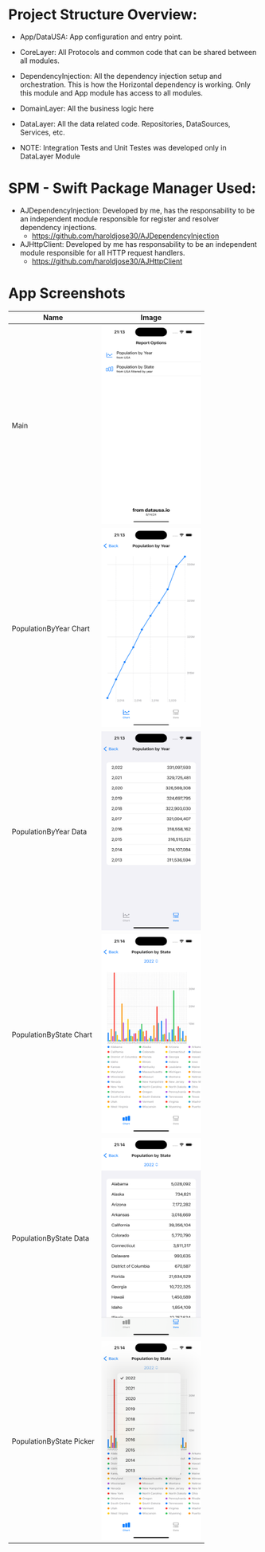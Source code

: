 # Project Structure Overview:

 - App/DataUSA: App configuration and entry point.
 - CoreLayer: All Protocols and common code that can be shared between all modules.
 - DependencyInjection: All the dependency injection setup and orchestration. This is how the Horizontal dependency is working. Only this module and App module has access to all modules.
 - DomainLayer: All the business logic here
 - DataLayer: All the data related code. Repositories, DataSources, Services, etc.
 
 - NOTE: Integration Tests and Unit Testes was developed only in DataLayer Module

# SPM - Swift Package Manager Used:

 - AJDependencyInjection: Developed by me, has the responsability to be an independent module responsible for register and resolver dependency injections. 
    - https://github.com/haroldjose30/AJDependencyInjection
 - AJHttpClient:  Developed by me has responsability to be an independent module responsible for all HTTP request handlers. 
    - https://github.com/haroldjose30/AJHttpClient


# App Screenshots

| Name | Image |
| --- | --- |
| Main                     | <img src="./Screens/MainPage.png" width="200" height="400"> | 
| PopulationByYear Chart   | <img src="./Screens/PopulationByYearChart.png" width="200" height="400"> |
| PopulationByYear Data    | <img src="./Screens/PopulationByYearData.png" width="200" height="400"> | 
| PopulationByState Chart  | <img src="./Screens/PopulationByStateChart.png" width="200" height="400"> |
| PopulationByState Data   | <img src="./Screens/PopulationByStateData.png" width="200" height="400"> | 
| PopulationByState Picker |<img src="./Screens/PopulationByStatePicker.png" width="200" height="400">|





